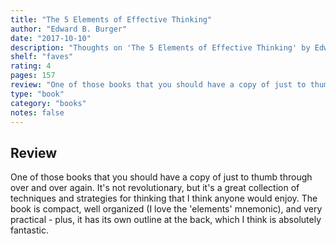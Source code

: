 ```yaml
---
title: "The 5 Elements of Effective Thinking"
author: "Edward B. Burger"
date: "2017-10-10"
description: "Thoughts on 'The 5 Elements of Effective Thinking' by Edward B. Burger."
shelf: "faves"
rating: 4
pages: 157
review: "One of those books that you should have a copy of just to thumb through over and over again. It's not revolutionary, but it's a great collection of techniques and strategies for thinking that I think anyone would enjoy. The book is compact, well organized (I love the 'elements' mnemonic), and very practical - plus, it has its own outline at the back, which I think is absolutely fantastic."
type: "book"
category: "books"
notes: false
---
```


## Review

One of those books that you should have a copy of just to thumb through over and over again. It's not revolutionary, but it's a great collection of techniques and strategies for thinking that I think anyone would enjoy. The book is compact, well organized (I love the 'elements' mnemonic), and very practical - plus, it has its own outline at the back, which I think is absolutely fantastic.

